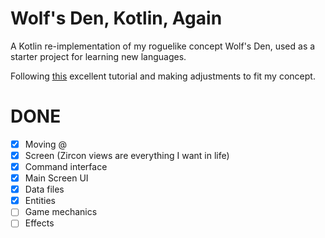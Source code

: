 # Wolf's Den, Kotlin, Again
A Kotlin re-implementation of my roguelike concept Wolf's Den, used as
a starter project for learning new languages.

Following [this](https://hexworks.org/posts/tutorials/) excellent tutorial and making adjustments to fit
my concept.

# DONE
* [x] Moving @
* [x] Screen (Zircon views are everything I want in life)
* [x] Command interface
* [x] Main Screen UI
* [x] Data files
* [x] Entities
* [ ] Game mechanics
* [ ] Effects
